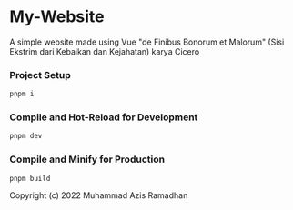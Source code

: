 # My-Website

A simple website made using Vue
"de Finibus Bonorum et Malorum" (Sisi Ekstrim dari Kebaikan dan Kejahatan) karya Cicero

### Project Setup

```sh
pnpm i
```

### Compile and Hot-Reload for Development

```sh
pnpm dev
```

### Compile and Minify for Production

```sh
pnpm build
```

Copyright (c) 2022 Muhammad Azis Ramadhan
